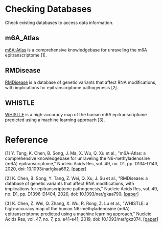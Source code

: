 # Checking Databases

Check existing databases to access data information.



## m6A_Atlas

[m6A-Atlas](http://www.xjtlu.edu.cn/biologicalsciences/atlas) is a comprehensive knowledgebase for unraveling the m6A epitranscriptome [1].



## RMDisease

[RMDisease](http://www.xjtlu.edu.cn/biologicalsciences/rmd) is a database of genetic variants that affect RNA modifications, with implications for epitranscriptome pathogenesis [2].



## WHISTLE

[WHISTLE](http://www.xjtlu.edu.cn/biologicalsciences/whistle) is a high-accuracy map of the human m6A epitranscriptome predicted using a machine learning approach [3].



# Reference

[1] Y. Tang, K. Chen, B. Song, J. Ma, X. Wu, Q. Xu et al., "m6A-Atlas: a comprehensive knowledgebase for unraveling the N6-methyladenosine (m6A) epitranscriptome," Nucleic Acids Res, vol. 49, no. D1, pp. D134-D143, 2020, doi: 10.1093/nar/gkaa692. [[paper](https://academic.oup.com/nar/article/49/D1/D134/5895329)]

[2] K. Chen, B. Song, Y. Tang, Z. Wei, Q. Xu, J. Su et al., "RMDisease: a database of genetic variants that affect RNA modifications, with implications for epitranscriptome pathogenesis," Nucleic Acids Res, vol. 49, no. D1, pp. D1396-D1404, 2020, doi: 10.1093/nar/gkaa790. [[paper](https://academic.oup.com/nar/article/49/D1/D1396/5917656)]

[3] K. Chen, Z. Wei, Q. Zhang, X. Wu, R. Rong, Z. Lu et al., "WHISTLE: a high-accuracy map of the human N6-methyladenosine (m6A) epitranscriptome predicted using a machine learning approach," Nucleic Acids Res, vol. 47, no. 7, pp. e41-e41, 2019, doi: 10.1093/nar/gkz074. [[paper](https://academic.oup.com/nar/article/47/7/e41/5319125?login=true)]

